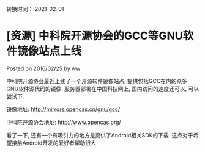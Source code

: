 转换时间： 2021-02-01

# [资源] 中科院开源协会的GCC等GNU软件镜像站点上线
Posted on 2016/02/25 by ww	

中科院开源协会最近上线了一个开源软件镜像站点, 提供包括GCC在内的众多GNU软件源代码的镜像. 服务器部署在中国科技网上, 国内访问的速度还可以, 可以尝试下.

镜像地址: http://mirrors.opencas.cn/gnu/gcc/

中科院开源协会地址: http://www.opencas.org/

看了一下, 还有一个有吸引力的地方是提供了Android相关SDK的下载. 这点对于希望接触Android开发的爱好者帮助很大
